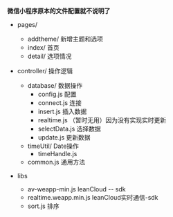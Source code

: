 **微信小程序原本的文件配置就不说明了**


* pages/
	* addtheme/      新增主题和选项
	* index/			首页
	* detail/		选项情况

* controller/		操作逻辑
	* database/		数据操作
		* config.js 		配置	
		* connect.js 		连接
		* insert.js 		插入数据
		* realtime.js 		（暂时无用）因为没有实现实时更新
		* selectData.js 	选择数据
		* update.js 		更新数据
	* timeUtil/     Date操作
		* timeHandle.js
	* common.js     通用方法

* libs
	* av-weapp-min.js 		leanCloud  -- sdk
	* realtime.weapp.min.js 	leanCloud实时通信-sdk
	* sort.js  					排序